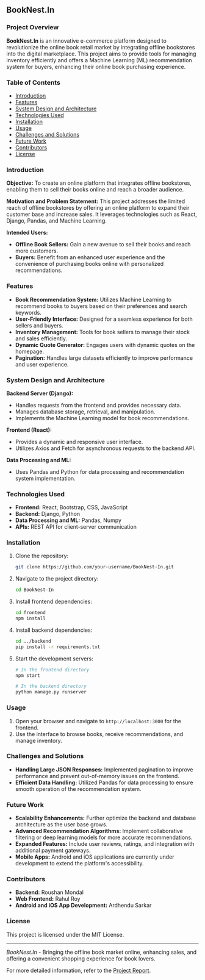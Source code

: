 ## BookNest.In

### Project Overview
**BookNest.In** is an innovative e-commerce platform designed to revolutionize the online book retail market by integrating offline bookstores into the digital marketplace. This project aims to provide tools for managing inventory efficiently and offers a Machine Learning (ML) recommendation system for buyers, enhancing their online book purchasing experience.

### Table of Contents
- [Introduction](#introduction)
- [Features](#features)
- [System Design and Architecture](#system-design-and-architecture)
- [Technologies Used](#technologies-used)
- [Installation](#installation)
- [Usage](#usage)
- [Challenges and Solutions](#challenges-and-solutions)
- [Future Work](#future-work)
- [Contributors](#contributors)
- [License](#license)

### Introduction
**Objective:** 
To create an online platform that integrates offline bookstores, enabling them to sell their books online and reach a broader audience.

**Motivation and Problem Statement:**
This project addresses the limited reach of offline bookstores by offering an online platform to expand their customer base and increase sales. It leverages technologies such as React, Django, Pandas, and Machine Learning.

**Intended Users:**
- **Offline Book Sellers:** Gain a new avenue to sell their books and reach more customers.
- **Buyers:** Benefit from an enhanced user experience and the convenience of purchasing books online with personalized recommendations.

### Features
- **Book Recommendation System:** Utilizes Machine Learning to recommend books to buyers based on their preferences and search keywords.
- **User-Friendly Interface:** Designed for a seamless experience for both sellers and buyers.
- **Inventory Management:** Tools for book sellers to manage their stock and sales efficiently.
- **Dynamic Quote Generator:** Engages users with dynamic quotes on the homepage.
- **Pagination:** Handles large datasets efficiently to improve performance and user experience.

### System Design and Architecture
**Backend Server (Django):**
- Handles requests from the frontend and provides necessary data.
- Manages database storage, retrieval, and manipulation.
- Implements the Machine Learning model for book recommendations.

**Frontend (React):**
- Provides a dynamic and responsive user interface.
- Utilizes Axios and Fetch for asynchronous requests to the backend API.

**Data Processing and ML:**
- Uses Pandas and Python for data processing and recommendation system implementation.

### Technologies Used
- **Frontend:** React, Bootstrap, CSS, JavaScript
- **Backend:** Django, Python
- **Data Processing and ML:** Pandas, Numpy
- **APIs:** REST API for client-server communication

### Installation
1. Clone the repository:
   ```bash
   git clone https://github.com/your-username/BookNest-In.git
   ```
2. Navigate to the project directory:
   ```bash
   cd BookNest-In
   ```
3. Install frontend dependencies:
   ```bash
   cd frontend
   npm install
   ```
4. Install backend dependencies:
   ```bash
   cd ../backend
   pip install -r requirements.txt
   ```
5. Start the development servers:
   ```bash
   # In the frontend directory
   npm start

   # In the backend directory
   python manage.py runserver
   ```

### Usage
1. Open your browser and navigate to `http://localhost:3000` for the frontend.
2. Use the interface to browse books, receive recommendations, and manage inventory.

### Challenges and Solutions
- **Handling Large JSON Responses:** Implemented pagination to improve performance and prevent out-of-memory issues on the frontend.
- **Efficient Data Handling:** Utilized Pandas for data processing to ensure smooth operation of the recommendation system.

### Future Work
- **Scalability Enhancements:** Further optimize the backend and database architecture as the user base grows.
- **Advanced Recommendation Algorithms:** Implement collaborative filtering or deep learning models for more accurate recommendations.
- **Expanded Features:** Include user reviews, ratings, and integration with additional payment gateways.
- **Mobile Apps:** Android and iOS applications are currently under development to extend the platform's accessibility.

### Contributors
- **Backend:** Roushan Mondal
- **Web Frontend:** Rahul Roy
- **Android and iOS App Development:** Ardhendu Sarkar

### License
This project is licensed under the MIT License.

---

*BookNest.In* - Bringing the offline book market online, enhancing sales, and offering a convenient shopping experience for book lovers.

For more detailed information, refer to the [Project Report](./Final%20Project%20Group%2015%20Report.pdf).
